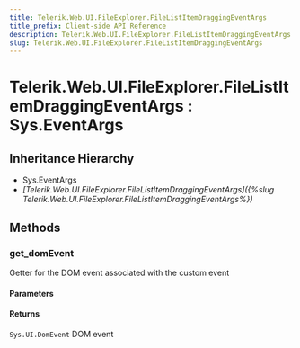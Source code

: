 ```yaml
---
title: Telerik.Web.UI.FileExplorer.FileListItemDraggingEventArgs
title_prefix: Client-side API Reference
description: Telerik.Web.UI.FileExplorer.FileListItemDraggingEventArgs
slug: Telerik.Web.UI.FileExplorer.FileListItemDraggingEventArgs
---
```


# Telerik.Web.UI.FileExplorer.FileListItemDraggingEventArgs : Sys.EventArgs 

## Inheritance Hierarchy

* Sys.EventArgs
* *[Telerik.Web.UI.FileExplorer.FileListItemDraggingEventArgs]({%slug Telerik.Web.UI.FileExplorer.FileListItemDraggingEventArgs%})*


## Methods

###  get_domEvent

Getter for the DOM event associated with the custom event

#### Parameters

#### Returns

`Sys.UI.DomEvent` DOM event



